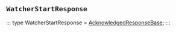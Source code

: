 ## `WatcherStartResponse`
:::
type WatcherStartResponse = [AcknowledgedResponseBase](./AcknowledgedResponseBase.md);
:::

